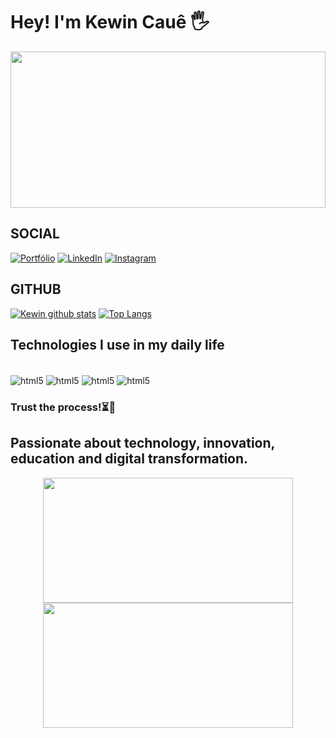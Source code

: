 # Hey! I'm Kewin Cauê 🖐

<img src="https://github.com/kewin3/kewin3/assets/68565886/17a7ce35-526d-47e9-b2fa-33b0f908b6ca" width="100%" height="250px">
   
## SOCIAL 
[![Portfólio](https://img.shields.io/website?label=PortfolioKewin.app&style=for-the-badge&url=https://meuportfoliokewin.netlify.app/)](https://meuportfoliokewin.netlify.app/)
[![LinkedIn](https://img.shields.io/badge/LinkedIn-0077B5?style=for-the-badge&logo=linkedin&logoColor=white)](https://www.linkedin.com/in/kewin-cau%C3%AA/)
[![Instagram](https://img.shields.io/badge/Instagram-E4405F?style=for-the-badge&logo=instagram&logoColor=white)](https://www.instagram.com/kewincaue/)

## GITHUB
[![Kewin github stats](https://github-readme-stats.vercel.app/api?username=kewin3&hide=issues&show_icons=true&title_color=61dafb&text_color=FFFFFF&icon_color=61dafb&bg_color=20232a)](https://github.com/kewin3/github-readme-stats)
[![Top Langs](https://github-readme-stats.vercel.app/api/top-langs/?username=kewin3&layout=compact&title_color=61dafb&text_color=FFFFFF&icon_color=61dafb&bg_color=20232a)](https://github.com/kewin3/github-readme-stats) 

## Technologies I use in my daily life
<div style="display: inline_block"></br>
  <img align="center" alt="html5" src="https://img.shields.io/badge/HTML5-E34F26?style=for-the-badge&logo=html5&logoColor=white" />
  <img align="center" alt="html5" src="https://img.shields.io/badge/CSS3-1572B6?style=for-the-badge&logo=css3&logoColor=white" />
  <img align="center" alt="html5" src="https://img.shields.io/badge/JavaScript-F7DF1E?style=for-the-badge&logo=javascript&logoColor=black" />
  <img align="center" alt="html5" src="https://img.shields.io/badge/MySQL-00000F?style=for-the-badge&logo=mysql&logoColor=white" />
</div>  
  
  
### Trust the process!⏳🎯

## Passionate about technology, innovation, education and digital transformation. 
<div align="center">
<img src="https://github.com/kewin3/kewin3/assets/68565886/0b10aec3-de64-4967-abda-04fc279bc3f9" width="400px" height="200px">
<img src="https://github.com/kewin3/kewin3/assets/68565886/46dc72be-1ba1-4dae-b61f-536894750493" width=400px" height="200px">
</div>
